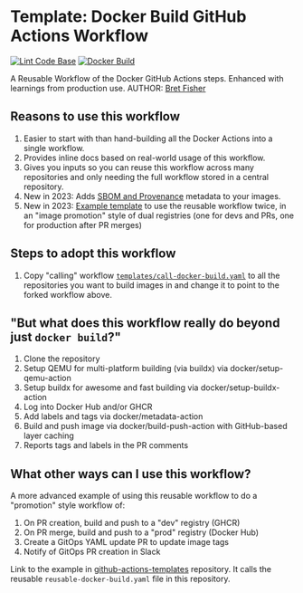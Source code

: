 # Template: Docker Build GitHub Actions Workflow

[![Lint Code Base](https://github.com/devourer66/docker-build-workflow/actions/workflows/call-super-linter.yaml/badge.svg)](https://github.com/devourer66/docker-build-workflow/actions/workflows/call-super-linter.yaml)
[![Docker Build](https://github.com/devourer66/docker-build-workflow/actions/workflows/call-local-docker-build.yaml/badge.svg)](https://github.com/devourer66/docker-build-workflow/actions/workflows/call-local-docker-build.yaml)

A Reusable Workflow of the Docker GitHub Actions steps. Enhanced with learnings from production use.
AUTHOR: [Bret Fisher](https://github.com/BretFisher/docker-build-workflow)

## Reasons to use this workflow

1. Easier to start with than hand-building all the Docker Actions into a single workflow.
2. Provides inline docs based on real-world usage of this workflow.
3. Gives you inputs so you can reuse this workflow across many repositories and only needing the full workflow stored in a central repository.
4. New in 2023: Adds [SBOM and Provenance](https://docs.docker.com/build/attestations/) metadata to your images.
5. New in 2023: [Example template](./templates/call-docker-build-promote.yaml) to use the reusable workflow twice, in an "image promotion" style of dual registries (one for devs and PRs, one for production after PR merges)

## Steps to adopt this workflow

1. Copy "calling" workflow [`templates/call-docker-build.yaml`](templates/call-docker-build.yaml) to all the repositories you want to build images in and change it to point to the forked workflow above.

## "But what does this workflow really do beyond just `docker build`?"

1. Clone the repository
2. Setup QEMU for multi-platform building (via buildx) via docker/setup-qemu-action
3. Setup buildx for awesome and fast building via docker/setup-buildx-action
4. Log into Docker Hub and/or GHCR
5. Add labels and tags via docker/metadata-action
6. Build and push image via docker/build-push-action with GitHub-based layer caching
7. Reports tags and labels in the PR comments

## What other ways can I use this workflow?

A more advanced example of using this reusable workflow to do a "promotion" style workflow of:

1. On PR creation, build and push to a "dev" registry (GHCR)
2. On PR merge, build and push to a "prod" registry (Docker Hub)
3. Create a GitOps YAML update PR to update image tags
4. Notify of GitOps PR creation in Slack

Link to the example in [github-actions-templates](https://github.com/BretFisher/github-actions-templates) repository. It calls the reusable `reusable-docker-build.yaml` file in this repository.
